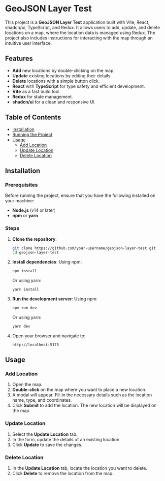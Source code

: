 # GeoJSON Layer Test

This project is a **GeoJSON Layer Test** application built with Vite, React, shadcn/ui, TypeScript, and Redux. It allows users to add, update, and delete locations on a map, where the location data is managed using Redux. The project also includes instructions for interacting with the map through an intuitive user interface.

## Features

-   **Add** new locations by double-clicking on the map.
-   **Update** existing locations by editing their details.
-   **Delete** locations with a simple button click.
-   **React** with **TypeScript** for type safety and efficient development.
-   **Vite** as a fast build tool.
-   **Redux** for state management.
-   **shadcn/ui** for a clean and responsive UI.

## Table of Contents

-   [Installation](#installation)
-   [Running the Project](#running-the-project)
-   [Usage](#usage)
    -   [Add Location](#add-location)
    -   [Update Location](#update-location)
    -   [Delete Location](#delete-location)

## Installation

### Prerequisites

Before running the project, ensure that you have the following installed on your machine:

-   **Node.js** (v14 or later)
-   **npm** or **yarn**

### Steps

1. **Clone the repository**:

    ```bash
    git clone https://github.com/your-username/geojson-layer-test.git
    cd geojson-layer-test
    ```

2. **Install dependencies**:
   Using npm:

    ```bash
    npm install
    ```

    Or using yarn:

    ```bash
    yarn install
    ```

3. **Run the development server**:
   Using npm:

    ```bash
    npm run dev
    ```

    Or using yarn:

    ```bash
    yarn dev
    ```

4. Open your browser and navigate to:
    ```
    http://localhost:5173
    ```

## Usage

### Add Location

1. Open the map.
2. **Double-click** on the map where you want to place a new location.
3. A modal will appear. Fill in the necessary details such as the location name, type, and coordinates.
4. Click **Submit** to add the location. The new location will be displayed on the map.

### Update Location

1. Select the **Update Location** tab.
2. In the form, update the details of an existing location.
3. Click **Update** to save the changes.

### Delete Location

1. In the **Update Location** tab, locate the location you want to delete.
2. Click **Delete** to remove the location from the map.
